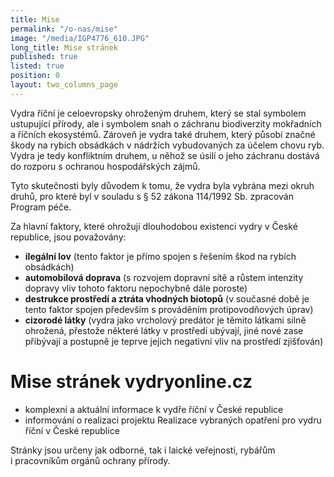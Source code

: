 ```yaml
---
title: Mise
permalink: "/o-nas/mise"
image: "/media/IGP4776_610.JPG"
long_title: Mise stránek
published: true
listed: true
position: 0
layout: two_columns_page
---
```

Vydra říční je celoevropsky ohroženým druhem, který se stal symbolem
ustupující přírody, ale i symbolem snah o záchranu biodiverzity
mokřadních a říčních ekosystémů. Zároveň je vydra také druhem, který
působí značné škody na rybích obsádkách v nádržích vybudovaných za
účelem chovu ryb. Vydra je tedy konfliktním druhem, u něhož se úsilí
o jeho záchranu dostává do rozporu s ochranou hospodářských zájmů.

Tyto skutečnosti byly důvodem k tomu, že vydra byla vybrána mezi okruh
druhů, pro které byl v souladu s § 52 zákona 114/1992 Sb. zpracován
Program péče.

Za hlavní faktory, které ohrožují dlouhodobou existenci vydry v České
republice, jsou považovány:

* **ilegální lov** (tento faktor je přímo spojen s řešením škod na
  rybích obsádkách)
* **automobilová doprava** (s rozvojem dopravní sítě a růstem intenzity
  dopravy vliv tohoto faktoru nepochybně dále poroste)
* **destrukce prostředí a ztráta vhodných biotopů** (v současné době je
  tento faktor spojen především s prováděním protipovodňových úprav)
* **cizorodé látky** (vydra jako vrcholový predátor je těmito látkami
  silně ohrožená, přestože některé látky v prostředí ubývají, jiné nové
  zase přibývají a postupně je teprve jejich negativní vliv na prostředí
  zjišťován)

# Mise stránek vydryonline.cz

* komplexní a aktuální informace k vydře říční v České republice
* informování o realizaci projektu Realizace vybraných opatření pro
  vydru říční v České republice

Stránky jsou určeny jak odborné, tak i laické veřejnosti, rybářům
i pracovníkům orgánů ochrany přírody.
